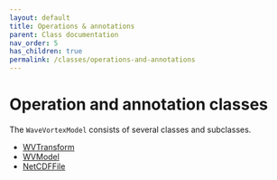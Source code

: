 ```yaml
---
layout: default
title: Operations & annotations
parent: Class documentation
nav_order: 5
has_children: true
permalink: /classes/operations-and-annotations
---
```


#  Operation and annotation classes

The `WaveVortexModel` consists of several classes and subclasses.

- [WVTransform](/classes/wvtransform/)
- [WVModel](/classes/wvmodel/)
- [NetCDFFile](/classes/netcdffile/)
